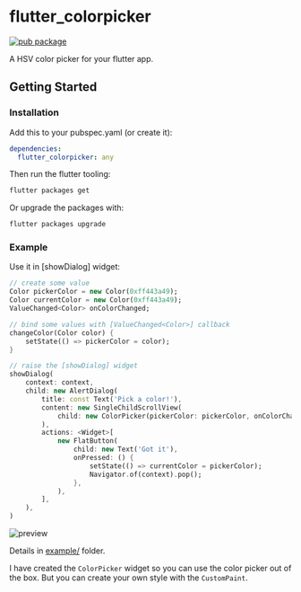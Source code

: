 # flutter_colorpicker

[![pub package](https://img.shields.io/pub/v/flutter_colorpicker.svg)](https://pub.dartlang.org/packages/flutter_colorpicker)

A HSV color picker for your flutter app.

## Getting Started

### Installation

Add this to your pubspec.yaml (or create it):

```yaml
dependencies:
  flutter_colorpicker: any
```

Then run the flutter tooling:

```bash
flutter packages get
```

Or upgrade the packages with:

```bash
flutter packages upgrade
```

### Example

Use it in [showDialog] widget:

```dart
// create some value
Color pickerColor = new Color(0xff443a49);
Color currentColor = new Color(0xff443a49);
ValueChanged<Color> onColorChanged;

// bind some values with [ValueChanged<Color>] callback
changeColor(Color color) {
    setState(() => pickerColor = color);
}

// raise the [showDialog] widget
showDialog(
    context: context,
    child: new AlertDialog(
        title: const Text('Pick a color!'),
        content: new SingleChildScrollView(
            child: new ColorPicker(pickerColor: pickerColor, onColorChanged: changeColor),
        ),
        actions: <Widget>[
            new FlatButton(
                child: new Text('Got it'),
                onPressed: () {
                    setState(() => currentColor = pickerColor);
                    Navigator.of(context).pop();
                },
            ),
        ],
    ),
)
```

![preview](https://user-images.githubusercontent.com/7392658/36585408-bb4e96a4-18b8-11e8-8c20-d4dc200e1a7c.gif)

Details in [example/](https://github.com/mchome/flutter_colorpicker/tree/master/example) folder.

I have created the `ColorPicker` widget so you can use the color picker out of the box.
But you can create your own style with the `CustomPaint`.
